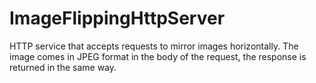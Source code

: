 # ImageFlippingHttpServer
HTTP service that accepts requests to mirror images horizontally. The image comes in JPEG format in the body of the request, the response is returned in the same way.
